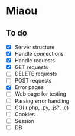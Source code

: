 # Miaou

## To do

 - [x] Server structure
 - [x] Handle connections
 - [x] Handle requests
 - [x] GET requests
 - [ ] DELETE requests
 - [ ] POST requests
 - [x] Error pages
 - [ ] Web page for testing
 - [ ] Parsing error handling
 - [ ] CGI (.php, .py, .js?, .c)
 - [ ] Cookies
 - [ ] Session
 - [ ] DB
